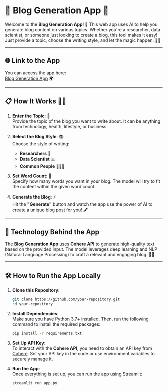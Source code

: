 # 📝 **Blog Generation App** 🤖

Welcome to the **Blog Generation App**! 🚀 This web app uses AI to help you generate blog content on various topics. Whether you're a researcher, data scientist, or someone just looking to create a blog, this tool makes it easy! Just provide a topic, choose the writing style, and let the magic happen. 🎩✨

---

## 🌐 **Link to the App**

You can access the app here:  
[Blog Generation App](https://blog-generationn.streamlit.app/) 🌍

---

## 📋 **How It Works** 🧑‍💻

1. **Enter the Topic**: 📝  
   Provide the topic of the blog you want to write about. It can be anything from technology, health, lifestyle, or business.

2. **Select the Blog Style**: 📚  
   Choose the style of writing:  
   - **Researchers** 🔬  
   - **Data Scientist** 📊  
   - **Common People** 🧑‍🤝‍🧑  

3. **Set Word Count**: 🔢  
   Specify how many words you want in your blog. The model will try to fit the content within the given word count.

4. **Generate the Blog**: ⚡  
   Hit the **"Generate"** button and watch the app use the power of AI to create a unique blog post for you! 🖋️

---

## 🧠 **Technology Behind the App**

The **Blog Generation App** uses **Cohere API** to generate high-quality text based on the provided input. The model leverages deep learning and NLP (Natural Language Processing) to craft a relevant and engaging blog. 🤖✨

---

## 🛠 **How to Run the App Locally**

1. **Clone this Repository**:  
   ```bash
   git clone https://github.com/your-repository.git
   cd your-repository
   ```

2. **Install Dependencies**:  
   Make sure you have Python 3.7+ installed. Then, run the following command to install the required packages:
   ```bash
   pip install -r requirements.txt
   ```

3. **Set Up API Key**:  
   To interact with the **Cohere API**, you need to obtain an API key from [Cohere](https://cohere.ai/). Set your API key in the code or use environment variables to securely manage it.

4. **Run the App**:  
   Once everything is set up, you can run the app using Streamlit:
   ```bash
   streamlit run app.py
   ```
